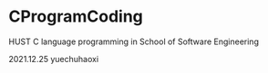 # CProgramCoding
HUST C language programming in School of Software Engineering

2021.12.25
yuechuhaoxi
